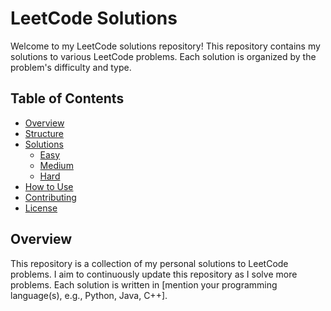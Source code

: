# LeetCode Solutions

Welcome to my LeetCode solutions repository! This repository contains my solutions to various LeetCode problems. Each solution is organized by the problem's difficulty and type.

## Table of Contents

- [Overview](#overview)
- [Structure](#structure)
- [Solutions](#solutions)
  - [Easy](#easy)
  - [Medium](#medium)
  - [Hard](#hard)
- [How to Use](#how-to-use)
- [Contributing](#contributing)
- [License](#license)

## Overview

This repository is a collection of my personal solutions to LeetCode problems. I aim to continuously update this repository as I solve more problems. Each solution is written in [mention your programming language(s), e.g., Python, Java, C++].
